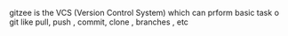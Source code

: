 gitzee is the VCS (Version Control System) which can prform basic task o git like pull,  push , commit,  clone , branches , etc
